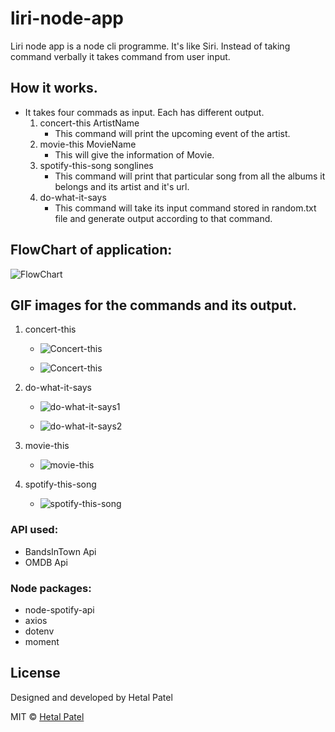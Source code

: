 # liri-node-app

Liri node app is a node cli programme. It's like Siri. Instead of taking command verbally it takes command from user input.

## How it works.
* It takes four commads as input. Each has different output.
    1. concert-this ArtistName
        * This command will print the upcoming event of the artist.
    2. movie-this MovieName
        * This will give the information of Movie.
    3. spotify-this-song songlines
        * This command will print that particular song from all the albums it belongs and its artist and it's url.
    4. do-what-it-says
        * This command will take its input command stored in random.txt file and generate output according to that command.

## FlowChart of application:
  ![FlowChart](https://github.com/HET1905/liri-node-app/blob/master/images/FlowChart.jpg "FlowChart of the app")

## GIF images for the commands and its output.

1. concert-this

    * ![Concert-this](https://github.com/HET1905/liri-node-app/blob/master/images/concert-this.gif "concert-this1")

    * ![Concert-this](https://github.com/HET1905/liri-node-app/blob/master/images/concert-this2.gif "concert-this2")

2. do-what-it-says

    * ![do-what-it-says1](https://github.com/HET1905/liri-node-app/blob/master/images/do-what-it-says1.gif "do-what-it-says1")

    * ![do-what-it-says2](https://github.com/HET1905/liri-node-app/blob/master/images/do-what-it-says2.gif "do-what-it-says2")

3. movie-this

    * ![movie-this](https://github.com/HET1905/liri-node-app/blob/master/images/movie-this1.gif "movie-this")

4. spotify-this-song

    * ![spotify-this-song](https://github.com/HET1905/liri-node-app/blob/master/images/spofity-this-song.gif "spotify-this-song")


### API used:

* BandsInTown Api
* OMDB Api

### Node packages:

* node-spotify-api
* axios
* dotenv
* moment


## License
Designed and developed by Hetal Patel

MIT © [Hetal Patel]()

